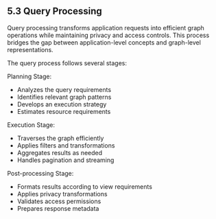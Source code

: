 ## 5.3 Query Processing

Query processing transforms application requests into efficient graph operations while maintaining privacy and access controls. This process bridges the gap between application-level concepts and graph-level representations.

The query process follows several stages:

Planning Stage:
- Analyzes the query requirements
- Identifies relevant graph patterns
- Develops an execution strategy
- Estimates resource requirements

Execution Stage:
- Traverses the graph efficiently
- Applies filters and transformations
- Aggregates results as needed
- Handles pagination and streaming

Post-processing Stage:
- Formats results according to view requirements
- Applies privacy transformations
- Validates access permissions
- Prepares response metadata